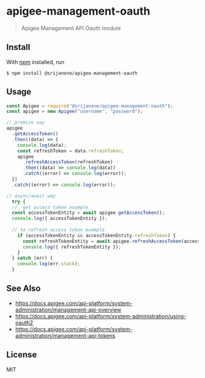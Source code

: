 # apigee-management-oauth

> Apigee Management API Oauth module

## Install

With [npm](https://npmjs.org/) installed, run

```
$ npm install @srijanone/apigee-management-oauth
```

## Usage

```js
const Apigee = require("@srijanone/apigee-management-oauth");
const apigee = new Apigee("username", "password");

// promise way
apigee
  .getAccessToken()
  .then((data) => {
    console.log(data);
    const refreshToken = data.refreshToken;
    apigee
      .refreshAccessToken(refreshToken)
      .then((data) => console.log(data))
      .catch((error) => console.log(error));
  })
  .catch((error) => console.log(error));

// async/await way
  try {
  //  get access token example
  const accessTokenEntity = await apigee.getAccessToken();
  console.log({ accessTokenEntity });
  
  // to refresh access token example 
    if (accessTokenEntity && accessTokenEntity.refreshToken) {
      const refreshTokenEntity = await apigee.refreshAccessToken(accessTokenEntity.refreshToken)
      console.log({ refreshTokenEntity });
    }
  } catch (err) {
    console.log(err.stack);
  }

```

## See Also

- https://docs.apigee.com/api-platform/system-administration/management-api-overview
- https://docs.apigee.com/api-platform/system-administration/using-oauth2
- https://docs.apigee.com/api-platform/system-administration/management-api-tokens

## License

MIT
